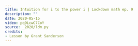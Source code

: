 ```yaml
---
title: Intuition for i to the power i | Lockdown math ep. 9
description: ""
date: 2020-05-15
video: pq9LcwC7CoY
source: _2020/ldm.py
credits:
- Lesson by Grant Sanderson
---
```

